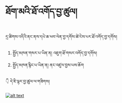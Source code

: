 #  ཐོག་མའི་ཐོ་འགོད་བྱ་ཚུལ།

དྲ་ཚིགས་འདིའི་ནང་ནས་དཔེ་ཆ་ཕབ་ལེན་བྱ་དགོས་ཚེ་ངེས་པར་ཐོ་འགོད་བྱ་དགོས། 
1. སྤྱོད་མཁན་གསར་པ་ཡིན་ན། འཇུག་ཐོ་གསར་འགོད་བྱ་དགོས།
2. སྤྱོད་མཁན་རྙིང་པ་ཡིན་ན། ནང་འཛུལ་བྱས་པས་ཆོག

👇 དེ་ཇི་ལྟར་བྱ་ཚུལ་ལ་གཟིགས།

[![alt text](https://user-images.githubusercontent.com/28945342/229010710-15e9d976-54d2-4ce0-9412-0c2b011c0463.png)]([https://youtu.be/ERIjgDeuzBI](https://youtu.be/YChumyX51Cw))
